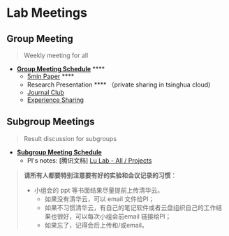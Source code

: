 # Lab Meetings

## Group Meeting&#x20;

> Weekly meeting for all

* [**Group Meeting Schedule**](https://docs.qq.com/sheet/DWXBld2JXeUJYbVZa?tab=q83q4d) ****&#x20;
  * [5min Paper](https://cloud.tsinghua.edu.cn/d/9d49a35091bc41baa830/) ****&#x20;
  * Research Presentation **** （private sharing in tsinghua cloud)
  * [Journal Club](https://cloud.tsinghua.edu.cn/d/3fc850ee450b4d00b402/)&#x20;
  * [Experience Sharing](https://cloud.tsinghua.edu.cn/d/b60933af2557448594be/)&#x20;

## Subgroup Meetings

> Result discussion for subgroups

* ****[**Subgroup Meeting Schedule**](https://app.yinxiang.com/fx/16147d64-7d5f-42d3-b4da-cacea5bf28d8)****
  * PI's notes: \[腾讯文档] [Lu Lab - All / Projects](https://docs.qq.com/doc/DWUVsUWVNSU1ERWR1)&#x20;



> **请所有人都要特别注意要有好的实验和会议记录的习惯**：
>
> * 小组会的 ppt 等书面结果尽量提前上传清华云。
>   * 如果没有清华云，可以 email 文件给PI；
>   * 如果不习惯清华云，有自己的笔记软件或者云盘组织自己的工作结果也很好，可以每次小组会前email 链接给PI；
>   * 如果忘了，记得会后上传和/或email。
